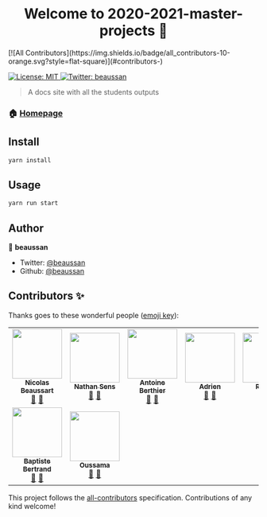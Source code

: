 <h1 align="center">Welcome to 2020-2021-master-projects 👋</h1>
<!-- ALL-CONTRIBUTORS-BADGE:START - Do not remove or modify this section -->
[![All Contributors](https://img.shields.io/badge/all_contributors-10-orange.svg?style=flat-square)](#contributors-)
<!-- ALL-CONTRIBUTORS-BADGE:END -->
<p>
  <a href="#" target="_blank">
    <img alt="License: MIT" src="https://img.shields.io/badge/License-MIT-yellow.svg" />
  </a>
  <a href="https://twitter.com/beaussan" target="_blank">
    <img alt="Twitter: beaussan" src="https://img.shields.io/twitter/follow/beaussan.svg?style=social" />
  </a>
</p>

> A docs site with all the students outputs

### 🏠 [Homepage](https://2020-2021-master-projects.vercel.app/)

## Install

```sh
yarn install
```

## Usage

```sh
yarn run start
```

## Author

👤 **beaussan**

- Twitter: [@beaussan](https://twitter.com/beaussan)
- Github: [@beaussan](https://github.com/beaussan)

## Contributors ✨

Thanks goes to these wonderful people ([emoji key](https://allcontributors.org/docs/en/emoji-key)):

<!-- ALL-CONTRIBUTORS-LIST:START - Do not remove or modify this section -->
<!-- prettier-ignore-start -->
<!-- markdownlint-disable -->
<table>
  <tr>
    <td align="center"><a href="https://github.com/beaussan"><img src="https://avatars0.githubusercontent.com/u/7281023?v=4?s=100" width="100px;" alt=""/><br /><sub><b>Nicolas Beaussart</b></sub></a><br /><a href="#ideas-beaussan" title="Ideas, Planning, & Feedback">🤔</a> <a href="https://github.com/beaussan/2020-2021-master-projects/commits?author=beaussan" title="Documentation">📖</a></td>
    <td align="center"><a href="https://github.com/Unknow46"><img src="https://avatars.githubusercontent.com/u/49709624?v=4?s=100" width="100px;" alt=""/><br /><sub><b>Nathan Sens</b></sub></a><br /><a href="#ideas-Unknow46" title="Ideas, Planning, & Feedback">🤔</a> <a href="https://github.com/beaussan/2020-2021-master-projects/commits?author=Unknow46" title="Documentation">📖</a></td>
    <td align="center"><a href="https://aberthier.netlify.app/"><img src="https://avatars.githubusercontent.com/u/34750693?v=4?s=100" width="100px;" alt=""/><br /><sub><b>Antoine Berthier</b></sub></a><br /><a href="#ideas-TheNoobProgrammeur" title="Ideas, Planning, & Feedback">🤔</a> <a href="https://github.com/beaussan/2020-2021-master-projects/commits?author=TheNoobProgrammeur" title="Documentation">📖</a></td>
    <td align="center"><a href="https://github.com/acroquelois"><img src="https://avatars.githubusercontent.com/u/49721708?v=4?s=100" width="100px;" alt=""/><br /><sub><b>Adrien</b></sub></a><br /><a href="#ideas-acroquelois" title="Ideas, Planning, & Feedback">🤔</a> <a href="https://github.com/beaussan/2020-2021-master-projects/commits?author=acroquelois" title="Documentation">📖</a></td>
    <td align="center"><a href="https://github.com/Nahalu"><img src="https://avatars.githubusercontent.com/u/24190651?v=4?s=100" width="100px;" alt=""/><br /><sub><b>Romain</b></sub></a><br /><a href="#ideas-nahalu" title="Ideas, Planning, & Feedback">🤔</a> <a href="https://github.com/beaussan/2020-2021-master-projects/commits?author=nahalu" title="Documentation">📖</a></td>
    <td align="center"><a href="https://github.com/octogene"><img src="https://avatars.githubusercontent.com/u/4295352?v=4?s=100" width="100px;" alt=""/><br /><sub><b>Bogdan Cordier</b></sub></a><br /><a href="#ideas-octogene" title="Ideas, Planning, & Feedback">🤔</a> <a href="https://github.com/beaussan/2020-2021-master-projects/commits?author=octogene" title="Documentation">📖</a></td>
    <td align="center"><a href="https://github.com/ArilessTir"><img src="https://avatars.githubusercontent.com/u/48951113?v=4?s=100" width="100px;" alt=""/><br /><sub><b>ArilessTir</b></sub></a><br /><a href="#ideas-ArilessTir" title="Ideas, Planning, & Feedback">🤔</a> <a href="https://github.com/beaussan/2020-2021-master-projects/commits?author=ArilessTir" title="Documentation">📖</a></td>
    <td align="center"><a href="https://github.com/ArilessTir"><img src="https://avatars.githubusercontent.com/u/48951113?v=4?s=100" width="100px;" alt=""/><br /><sub><b>ArilessTir</b></sub></a><br /><a href="#ideas-ArilessTir" title="Ideas, Planning, & Feedback">🤔</a> <a href="https://github.com/beaussan/2020-2021-master-projects/commits?author=ArilessTir" title="Documentation">📖</a></td>
  </tr>
  <tr>
    <td align="center"><a href="https://github.com/BBR2394"><img src="https://avatars.githubusercontent.com/u/9862994?v=4?s=100" width="100px;" alt=""/><br /><sub><b>Baptiste Bertrand</b></sub></a><br /><a href="#ideas-BBR2394" title="Ideas, Planning, & Feedback">🤔</a> <a href="https://github.com/beaussan/2020-2021-master-projects/commits?author=BBR2394" title="Documentation">📖</a></td>
    <td align="center"><a href="https://github.com/oussamaHJM"><img src="https://avatars.githubusercontent.com/u/43934011?v=4?s=100" width="100px;" alt=""/><br /><sub><b>Oussama</b></sub></a><br /><a href="#ideas-oussamaHJM" title="Ideas, Planning, & Feedback">🤔</a> <a href="https://github.com/beaussan/2020-2021-master-projects/commits?author=oussamaHJM" title="Documentation">📖</a></td>
  </tr>
</table>

<!-- markdownlint-restore -->
<!-- prettier-ignore-end -->

<!-- ALL-CONTRIBUTORS-LIST:END -->

This project follows the [all-contributors](https://github.com/all-contributors/all-contributors) specification. Contributions of any kind welcome!
